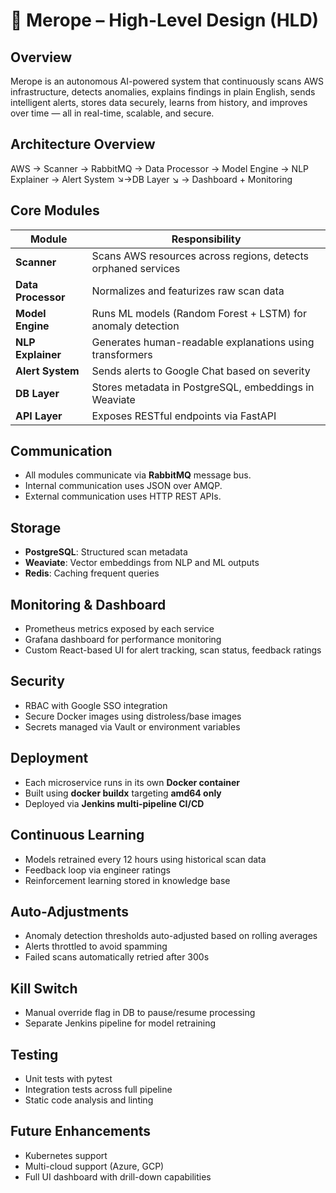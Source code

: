 # 🧠 Merope – High-Level Design (HLD)

##  Overview

Merope is an autonomous AI-powered system that continuously scans AWS infrastructure, detects anomalies, explains findings in plain English, sends intelligent alerts, stores data securely, learns from history, and improves over time — all in real-time, scalable, and secure.

##  Architecture Overview

AWS → Scanner → RabbitMQ → Data Processor → Model Engine → NLP Explainer → Alert System
↘->DB Layer ↘
  → Dashboard + Monitoring


##  Core Modules

| Module | Responsibility |
|--------|----------------|
| **Scanner** | Scans AWS resources across regions, detects orphaned services |
| **Data Processor** | Normalizes and featurizes raw scan data |
| **Model Engine** | Runs ML models (Random Forest + LSTM) for anomaly detection |
| **NLP Explainer** | Generates human-readable explanations using transformers |
| **Alert System** | Sends alerts to Google Chat based on severity |
| **DB Layer** | Stores metadata in PostgreSQL, embeddings in Weaviate |
| **API Layer** | Exposes RESTful endpoints via FastAPI |

##  Communication

- All modules communicate via **RabbitMQ** message bus.
- Internal communication uses JSON over AMQP.
- External communication uses HTTP REST APIs.

##  Storage

- **PostgreSQL**: Structured scan metadata
- **Weaviate**: Vector embeddings from NLP and ML outputs
- **Redis**: Caching frequent queries

##  Monitoring & Dashboard

- Prometheus metrics exposed by each service
- Grafana dashboard for performance monitoring
- Custom React-based UI for alert tracking, scan status, feedback ratings

##  Security

- RBAC with Google SSO integration
- Secure Docker images using distroless/base images
- Secrets managed via Vault or environment variables

##  Deployment

- Each microservice runs in its own **Docker container**
- Built using **docker buildx** targeting **amd64 only**
- Deployed via **Jenkins multi-pipeline CI/CD**

##  Continuous Learning

- Models retrained every 12 hours using historical scan data
- Feedback loop via engineer ratings
- Reinforcement learning stored in knowledge base

##  Auto-Adjustments

- Anomaly detection thresholds auto-adjusted based on rolling averages
- Alerts throttled to avoid spamming
- Failed scans automatically retried after 300s

##  Kill Switch

- Manual override flag in DB to pause/resume processing
- Separate Jenkins pipeline for model retraining

##  Testing

- Unit tests with pytest
- Integration tests across full pipeline
- Static code analysis and linting

##  Future Enhancements

- Kubernetes support
- Multi-cloud support (Azure, GCP)
- Full UI dashboard with drill-down capabilities
